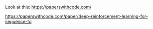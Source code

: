 
Look at this:
https://paperswithcode.com/

https://paperswithcode.com/paper/deep-reinforcement-learning-for-sequence-to
